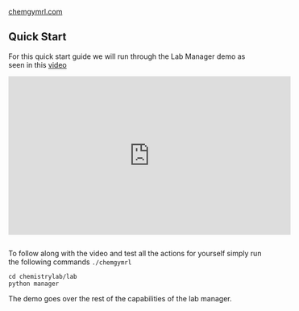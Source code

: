 [chemgymrl.com](https://chemgymrl.com/)

## Quick Start

For this quick start guide we will run through the Lab Manager demo as seen in this 
[video](https://youtu.be/HJtxiDbloUQ)

<div style="text-align: center; margin-bottom: 2em;">
<iframe width="560" height="315" src="https://youtu.be/HJtxiDbloUQ" title="YouTube video player" frameborder="0" allow="accelerometer; autoplay; clipboard-write; encrypted-media; gyroscope; picture-in-picture" allowfullscreen></iframe>
</div>

To follow along with the video and test all the actions for yourself simply run the following commands `./chemgymrl`

```commandline
cd chemistrylab/lab
python manager
```

The demo goes over the rest of the capabilities of the lab manager.
